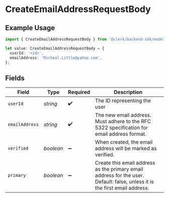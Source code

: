 # CreateEmailAddressRequestBody

## Example Usage

```typescript
import { CreateEmailAddressRequestBody } from '@clerk/backend-sdk/models/operations';

let value: CreateEmailAddressRequestBody = {
  userId: '<id>',
  emailAddress: 'Micheal.Little@yahoo.com',
};
```

## Fields

| Field          | Type      | Required           | Description                                                                                                                    |
| -------------- | --------- | ------------------ | ------------------------------------------------------------------------------------------------------------------------------ |
| `userId`       | _string_  | :heavy_check_mark: | The ID representing the user                                                                                                   |
| `emailAddress` | _string_  | :heavy_check_mark: | The new email address. Must adhere to the RFC 5322 specification for email address format.                                     |
| `verified`     | _boolean_ | :heavy_minus_sign: | When created, the email address will be marked as verified.                                                                    |
| `primary`      | _boolean_ | :heavy_minus_sign: | Create this email address as the primary email address for the user.<br/>Default: false, unless it is the first email address. |
